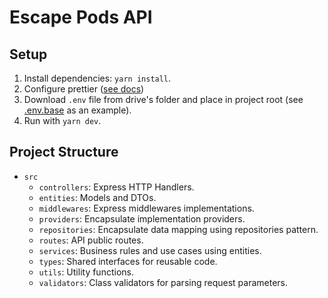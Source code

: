 # Escape Pods API

## Setup

1. Install dependencies: `yarn install`.
2. Configure prettier ([see docs](https://prettier.io/docs/en/editors.html))
3. Download `.env` file from drive's folder and place in project root (see [.env.base](.env.base) as an example).
4. Run with `yarn dev`.

## Project Structure

* `src`
  * `controllers`: Express HTTP Handlers.
  * `entities`: Models and DTOs.
  * `middlewares`: Express middlewares implementations.
  * `providers`: Encapsulate implementation providers.
  * `repositories`: Encapsulate data mapping using repositories pattern.
  * `routes`: API public routes.
  * `services`: Business rules and use cases using entities.
  * `types`: Shared interfaces for reusable code.
  * `utils`: Utility functions.
  * `validators`: Class validators for parsing request parameters.
